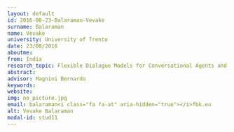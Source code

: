 ```yaml
---
layout: default 
id: 2016-08-23-Balaraman-Vevake
surname: Balaraman
name: Vevake
university: University of Trento
date: 23/08/2016
aboutme: 
from: India
research_topic: Flexible Dialogue Models for Conversational Agents and ChatBots
abstract: 
advisor: Magnini Bernardo 
keywords: 
website: 
img: no_picture.jpg
email: balaraman<i class="fa fa-at" aria-hidden="true"></i>fbk.eu
alt: Vevake Balaraman
modal-id: stud11
---
```

